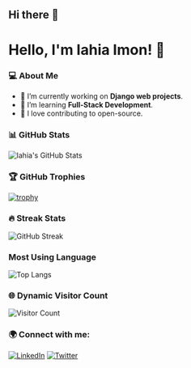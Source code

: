 ## Hi there 👋

<!--
**iahiaimon/iahiaimon** is a ✨ _special_ ✨ repository because its `README.md` (this file) appears on your GitHub profile.

Here are some ideas to get you started:

- 🔭 I’m currently working on ...
- 🌱 I’m currently learning ...
- 👯 I’m looking to collaborate on ...
- 🤔 I’m looking for help with ...
- 💬 Ask me about ...
- 📫 How to reach me: ...
- 😄 Pronouns: ...
- ⚡ Fun fact: ...
-->



# Hello, I'm Iahia Imon! 👋

### 💻 About Me
- 🔭 I’m currently working on **Django web projects**.
- 🌱 I’m learning **Full-Stack Development**.
- 🚀 I love contributing to open-source.

### 📊 GitHub Stats
![Iahia's GitHub Stats](https://github-readme-stats.vercel.app/api?username=iahiaimon&show_icons=true&theme=radical)

### 🏆 GitHub Trophies

[![trophy](https://github-profile-trophy.vercel.app/?username=iahiaimon&theme=onedark&row=2&column=4)](https://github.com/ryo-ma/github-profile-trophy)


### 🔥 Streak Stats

![GitHub Streak](https://github-readme-streak-stats.herokuapp.com?user=iahiaimon&theme=tokyonight)

### Most Using Language
![Top Langs](https://github-readme-stats.vercel.app/api/top-langs/?username=iahiaimon&langs_count=8&theme=tokyonight)

### 🌐 Dynamic Visitor Count
![Visitor Count](https://komarev.com/ghpvc/?username=iahiaimon&color=blue)




### 🌍 Connect with me:
[![LinkedIn](https://img.shields.io/badge/LinkedIn-blue?style=for-the-badge&logo=linkedin)](https://www.linkedin.com/in/iahia-imon-17654b331/)
[![Twitter](https://img.shields.io/badge/Twitter-%231DA1F2.svg?style=for-the-badge&logo=twitter&logoColor=white)](https://x.com/Iahia_Imon)
